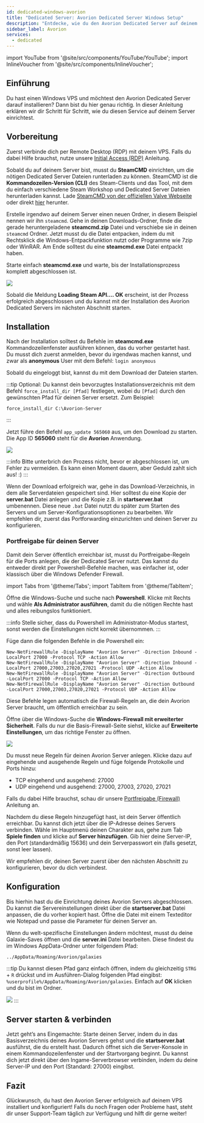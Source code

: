 ```yaml
---
id: dedicated-windows-avorion
title: "Dedicated Server: Avorion Dedicated Server Windows Setup"
description: "Entdecke, wie du den Avorion Dedicated Server auf deinem Windows VPS einrichtest für nahtloses Gameplay-Hosting → Jetzt mehr erfahren"
sidebar_label: Avorion
services:
  - dedicated
---
```


import YouTube from '@site/src/components/YouTube/YouTube';
import InlineVoucher from '@site/src/components/InlineVoucher';

## Einführung

Du hast einen Windows VPS und möchtest den Avorion Dedicated Server darauf installieren? Dann bist du hier genau richtig. In dieser Anleitung erklären wir dir Schritt für Schritt, wie du diesen Service auf deinem Server einrichtest.

<YouTube videoId="x10ssP09qtg" imageSrc="https://screensaver01.zap-hosting.com/index.php/s/7Nfiz2kgc9Sxbts/preview" title="How To Setup Avorion Dedicated Server on Windows VPS!" description="Du verstehst besser, wenn du Dinge in Aktion siehst? Kein Problem! Schau dir unser Video an, das alles für dich erklärt. Egal ob du es eilig hast oder einfach lieber auf die unterhaltsamste Art lernst!"/>
<InlineVoucher />

## Vorbereitung

Zuerst verbinde dich per Remote Desktop (RDP) mit deinem VPS. Falls du dabei Hilfe brauchst, nutze unsere [Initial Access (RDP)](vserver-windows-userdp.md) Anleitung.

Sobald du auf deinem Server bist, musst du **SteamCMD** einrichten, um die nötigen Dedicated Server Dateien runterladen zu können. SteamCMD ist die **Kommandozeilen-Version (CLI)** des Steam-Clients und das Tool, mit dem du einfach verschiedene Steam Workshop und Dedicated Server Dateien herunterladen kannst. Lade [SteamCMD von der offiziellen Valve Webseite](https://developer.valvesoftware.com/wiki/SteamCMD) oder direkt [hier](https://steamcdn-a.akamaihd.net/client/installer/steamcmd.zip) herunter.

Erstelle irgendwo auf deinem Server einen neuen Ordner, in diesem Beispiel nennen wir ihn `steamcmd`. Gehe in deinen Downloads-Ordner, finde die gerade heruntergeladene **steamcmd.zip** Datei und verschiebe sie in deinen `steamcmd` Ordner. Jetzt musst du die Datei entpacken, indem du mit Rechtsklick die Windows-Entpackfunktion nutzt oder Programme wie 7zip oder WinRAR. Am Ende solltest du eine **steamcmd.exe** Datei entpackt haben.

Starte einfach **steamcmd.exe** und warte, bis der Installationsprozess komplett abgeschlossen ist.

![](https://github.com/zaphosting/docs/assets/42719082/ffb8e8a1-26e3-4d16-9baf-938e17ec1613)

Sobald die Meldung **Loading Steam API.... OK** erscheint, ist der Prozess erfolgreich abgeschlossen und du kannst mit der Installation des Avorion Dedicated Servers im nächsten Abschnitt starten.

## Installation

Nach der Installation solltest du Befehle im **steamcmd.exe** Kommandozeilenfenster ausführen können, das du vorher gestartet hast. Du musst dich zuerst anmelden, bevor du irgendwas machen kannst, und zwar als **anonymous** User mit dem Befehl: `login anonymous`

Sobald du eingeloggt bist, kannst du mit dem Download der Dateien starten.

:::tip
Optional: Du kannst dein bevorzugtes Installationsverzeichnis mit dem Befehl `force_install_dir [Pfad]` festlegen, wobei du `[Pfad]` durch den gewünschten Pfad für deinen Server ersetzt. Zum Beispiel: 
```
force_install_dir C:\Avorion-Server
```
:::

Jetzt führe den Befehl `app_update 565060` aus, um den Download zu starten. Die App ID **565060** steht für die **Avorion** Anwendung.

![](https://github.com/zaphosting/docs/assets/42719082/29931eec-fd19-4806-88dc-69e585e42370)

:::info
Bitte unterbrich den Prozess nicht, bevor er abgeschlossen ist, um Fehler zu vermeiden. Es kann einen Moment dauern, aber Geduld zahlt sich aus! :)
:::

Wenn der Download erfolgreich war, gehe in das Download-Verzeichnis, in dem alle Serverdateien gespeichert sind. Hier solltest du eine Kopie der **server.bat** Datei anlegen und die Kopie z.B. in **startserver.bat** umbenennen. Diese neue `.bat` Datei nutzt du später zum Starten des Servers und um Server-Konfigurationsoptionen zu bearbeiten. Wir empfehlen dir, zuerst das Portforwarding einzurichten und deinen Server zu konfigurieren.

### Portfreigabe für deinen Server

Damit dein Server öffentlich erreichbar ist, musst du Portfreigabe-Regeln für die Ports anlegen, die der Dedicated Server nutzt. Das kannst du entweder direkt per Powershell-Befehle machen, was einfacher ist, oder klassisch über die Windows Defender Firewall.

import Tabs from '@theme/Tabs';
import TabItem from '@theme/TabItem';

<Tabs>
<TabItem value="powershell" label="Via Powershell" default>

Öffne die Windows-Suche und suche nach **Powershell**. Klicke mit Rechts und wähle **Als Administrator ausführen**, damit du die nötigen Rechte hast und alles reibungslos funktioniert.

:::info
Stelle sicher, dass du Powershell im Administrator-Modus startest, sonst werden die Einstellungen nicht korrekt übernommen.
:::

Füge dann die folgenden Befehle in die Powershell ein:
```
New-NetFirewallRule -DisplayName "Avorion Server" -Direction Inbound -LocalPort 27000 -Protocol TCP -Action Allow
New-NetFirewallRule -DisplayName "Avorion Server" -Direction Inbound -LocalPort 27000,27003,27020,27021 -Protocol UDP -Action Allow
New-NetFirewallRule -DisplayName "Avorion Server" -Direction Outbound -LocalPort 27000 -Protocol TCP -Action Allow
New-NetFirewallRule -DisplayName "Avorion Server" -Direction Outbound -LocalPort 27000,27003,27020,27021 -Protocol UDP -Action Allow
```

Diese Befehle legen automatisch die Firewall-Regeln an, die dein Avorion Server braucht, um öffentlich erreichbar zu sein.

</TabItem>

<TabItem value="windefender" label="Via Windows Defender">

Öffne über die Windows-Suche die **Windows-Firewall mit erweiterter Sicherheit**. Falls du nur die Basis-Firewall-Seite siehst, klicke auf **Erweiterte Einstellungen**, um das richtige Fenster zu öffnen.

![](https://github.com/zaphosting/docs/assets/42719082/5fb9f943-7e51-4d8f-9df4-2f5ff60857d3)

Du musst neue Regeln für deinen Avorion Server anlegen. Klicke dazu auf eingehende und ausgehende Regeln und füge folgende Protokolle und Ports hinzu:
- TCP eingehend und ausgehend: 27000
- UDP eingehend und ausgehend: 27000, 27003, 27020, 27021

Falls du dabei Hilfe brauchst, schau dir unsere [Portfreigabe (Firewall)](vserver-windows-port.md) Anleitung an.

</TabItem>
</Tabs>

Nachdem du diese Regeln hinzugefügt hast, ist dein Server öffentlich erreichbar. Du kannst dich jetzt über die IP-Adresse deines Servers verbinden. Wähle im Hauptmenü deinen Charakter aus, gehe zum Tab **Spiele finden** und klicke auf **Server hinzufügen**. Gib hier deine Server-IP, den Port (standardmäßig 15636) und dein Serverpasswort ein (falls gesetzt, sonst leer lassen).

Wir empfehlen dir, deinen Server zuerst über den nächsten Abschnitt zu konfigurieren, bevor du dich verbindest.

## Konfiguration

Bis hierhin hast du die Einrichtung deines Avorion Servers abgeschlossen. Du kannst die Servereinstellungen direkt über die **startserver.bat** Datei anpassen, die du vorher kopiert hast. Öffne die Datei mit einem Texteditor wie Notepad und passe die Parameter für deinen Server an.

Wenn du welt-spezifische Einstellungen ändern möchtest, musst du deine Galaxie-Saves öffnen und die **server.ini** Datei bearbeiten. Diese findest du im Windows AppData-Ordner unter folgendem Pfad:
```
../AppData/Roaming/Avorion/galaxies
```

:::tip
Du kannst diesen Pfad ganz einfach öffnen, indem du gleichzeitig `STRG` + `R` drückst und im Ausführen-Dialog folgenden Pfad eingibst: `%userprofile%/AppData/Roaming/Avorion/galaxies`. Einfach auf **OK** klicken und du bist im Ordner.

![](https://screensaver01.zap-hosting.com/index.php/s/exjm2axcnYWoXAo/preview)
:::

## Server starten & verbinden

Jetzt geht’s ans Eingemachte: Starte deinen Server, indem du in das Basisverzeichnis deines Avorion Servers gehst und die **startserver.bat** ausführst, die du erstellt hast. Dadurch öffnet sich die Server-Konsole in einem Kommandozeilenfenster und der Startvorgang beginnt. Du kannst dich jetzt direkt über den Ingame-Serverbrowser verbinden, indem du deine Server-IP und den Port (Standard: 27000) eingibst.

## Fazit

Glückwunsch, du hast den Avorion Server erfolgreich auf deinem VPS installiert und konfiguriert! Falls du noch Fragen oder Probleme hast, steht dir unser Support-Team täglich zur Verfügung und hilft dir gerne weiter!

<InlineVoucher />